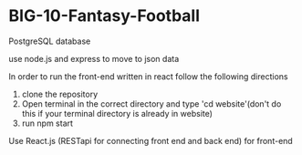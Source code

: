 # BIG-10-Fantasy-Football

PostgreSQL database 

use node.js and express to move to json data

In order to run the front-end written in react follow the following directions
1. clone the repository
2. Open terminal in the correct directory and type 'cd website'(don't do this if your terminal directory is already in website)
3. run npm start

Use React.js (RESTapi for connecting front end and back end) for front-end

